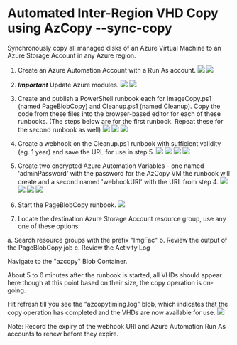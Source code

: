 # Automated Inter-Region VHD Copy using AzCopy --sync-copy

Synchronously copy all managed disks of an Azure Virtual Machine to an Azure Storage Account in any Azure region. 

1. Create an Azure Automation Account with a Run As account.
![](https://github.com/richardspitz/imagefactory/raw/master/images/AutoAccCreate.JPG)
![](https://github.com/richardspitz/imagefactory/raw/master/images/AutoAccount.JPG)

2. ***Important*** Update Azure modules.
![](https://github.com/richardspitz/imagefactory/raw/master/images/UpdateAzureModules.JPG)
![](https://github.com/richardspitz/imagefactory/raw/master/images/UpdateAzureModules1.JPG)
3. Create and publish a PowerShell runbook each for ImageCopy.ps1 (named PageBlobCopy) and Cleanup.ps1 (named Cleanup). Copy the code from these files into the browser-based editor for each of these runbooks.
(The steps below are for the first runbook. Repeat these for the second runbook as well)
![](https://github.com/richardspitz/imagefactory/raw/master/images/Runbook.JPG)
![](https://github.com/richardspitz/imagefactory/raw/master/images/Runbook1.JPG)
![](https://github.com/richardspitz/imagefactory/raw/master/images/Runbook2.JPG)

4. Create a webhook on the Cleanup.ps1 runbook with sufficient validity (eg. 1 year) and save the URL for use in step 5.
![](https://github.com/richardspitz/imagefactory/raw/master/images/Webhook0.JPG)
![](https://github.com/richardspitz/imagefactory/raw/master/images/Webhook01.JPG)
![](https://github.com/richardspitz/imagefactory/raw/master/images/Webhook1.JPG)
![](https://github.com/richardspitz/imagefactory/raw/master/images/Webhook2.JPG)
5. Create two encrypted Azure Automation Variables - one named 'adminPassword' with the password for the AzCopy VM the runbook will create and a second named 'webhookURI' with the URL from step 4. 
![](https://github.com/richardspitz/imagefactory/raw/master/images/Variables.JPG)
![](https://github.com/richardspitz/imagefactory/raw/master/images/Variables1.JPG)
![](https://github.com/richardspitz/imagefactory/raw/master/images/Variables2.JPG)
![](https://github.com/richardspitz/imagefactory/raw/master/images/Variables3.JPG)
6. Start the PageBlobCopy runbook.
![](https://github.com/richardspitz/imagefactory/raw/master/images/StartRunbook.JPG)
7. Locate the destination Azure Storage Account resource group, use any one of these options: 

  a. Search resource groups with the prefix "ImgFac"
  b. Review the output of the PageBlobCopy job 
  c. Review the Activity Log  

Navigate to the "azcopy" Blob Container. 

About 5 to 6 minutes after the runbook is started, all VHDs should appear here though at this point based on their size, the copy operation is on-going. 

Hit refresh till you see the "azcopytiming.log" blob, which indicates that the copy operation has completed and the VHDs are now available for use.
![](https://github.com/richardspitz/imagefactory/raw/master/images/CopyComplete.JPG)


Note:
Record the expiry of the webhook URI and Azure Automation Run As accounts to renew before they expire.
